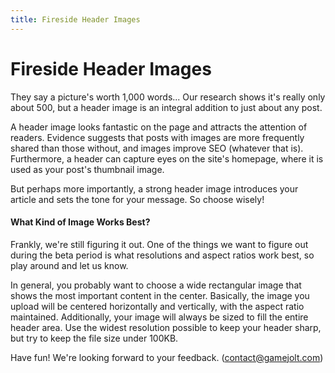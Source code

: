 ```yaml
---
title: Fireside Header Images
---
```


# Fireside Header Images

They say a picture's worth 1,000 words... Our research shows it's really only about 500, but a header image is an integral addition to just about any post.

A header image looks fantastic on the page and attracts the attention of readers. Evidence suggests that posts with images are more frequently shared than those without, and images improve SEO (whatever that is). Furthermore, a header can capture eyes on the site's homepage, where it is used as your post's thumbnail image.

But perhaps more importantly, a strong header image introduces your article and sets the tone for your message. So choose wisely!

#### What Kind of Image Works Best?

Frankly, we're still figuring it out. One of the things we want to figure out during the beta period is what resolutions and aspect ratios work best, so play around and let us know.

In general, you probably want to choose a wide rectangular image that shows the most important content in the center. Basically, the image you upload will be centered horizontally and vertically, with the aspect ratio maintained. Additionally, your image will always be sized to fill the entire header area. Use the widest resolution possible to keep your header sharp, but try to keep the file size under 100KB.

Have fun! We're looking forward to your feedback.
([contact@gamejolt.com](mailto:contact@gamejolt.com)</a>)
